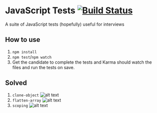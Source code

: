 # JavaScript Tests [![Build Status](https://travis-ci.org/ahmednuaman/javascript-tests.svg?branch=master)](https://travis-ci.org/ahmednuaman/javascript-tests)

A suite of JavaScript tests (hopefully) useful for interviews

## How to use
1. `npm install`
2. `npm test`/`npm watch`
3. Get the candidate to complete the tests and Karma should watch the files and run the tests on save.

## Solved

1. `clone-object` ![alt text](https://raw.githubusercontent.com/styk-tv/javascript-tests/master/screenshots/clone.png?raw=true)
2. `flatten-array` ![alt text](https://raw.githubusercontent.com/styk-tv/javascript-tests/master/screenshots/flatten.png?raw=true)
3. `scoping` ![alt text](https://raw.githubusercontent.com/styk-tv/javascript-tests/master/screenshots/scoping.png?raw=true)